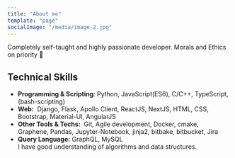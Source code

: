 ```yaml
---
title: "About me"
template: "page"
socialImage: "/media/image-2.jpg"
---
```


Completely self-taught and highly passionate developer. Morals and Ethics on priority 🙂

## Technical Skills <br>
- **Programming & Scripting**:​ Python, JavaScript(ES6), C/C++, TypeScript, (​bash-scripting​) <br>
- **Web:** ​ Django, Flask, Apollo Client, ReactJS, NextJS, HTML, CSS, Bootstrap, Material-UI, AngularJS <br>
- **Other Tools & Techs:** ​ Git, Agile development, Docker, cmake, Graphene, Pandas, Jupyter-Notebook, jinja2, bitbake, bitbucket, Jira <br>
- **Query Language:​** GraphQL, MySQL <br>
I have good understanding of algorithms and data structures. 
